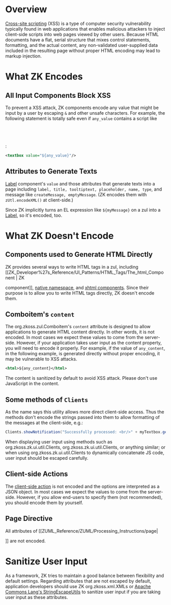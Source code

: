 # Overview

[Cross-site
scripting](http://en.wikipedia.org/wiki/Cross-site_scripting) (XSS) is a
type of computer security vulnerability typically found in web
applications that enables malicious attackers to inject client-side
scripts into web pages viewed by other users. Because HTML documents
have a flat, serial structure that mixes control statements, formatting,
and the actual content, any non-validated user-supplied data included in
the resulting page without proper HTML encoding may lead to markup
injection.

# What ZK Encodes

## All Input Components Block XSS

To prevent a XSS attack, ZK components encode any value that might be
input by a user by escaping `&` and other unsafe characters. For
example, the following statement is totally safe even if `any_value`
contains a script like <code>

<script>

alert('xss')

</script>

</code>:

``` xml
<textbox value="${any_value}"/>
```

## Attributes to Generate Texts

[
Label](ZK%20Component%20Reference/Essential%20Components/Label)
component's `value` and those attributes that generate texts into a page
including `label, title, tooltiptext, placeholder, name, type`, and
message like `createMessage, emptyMessage`. (ZK encodes them with
`zUtl.encodeXML()` at client-side.)

Since ZK implicitly turns an EL expression like `${myMessage}` on a zul
into a [
Label](ZK%20Component%20Reference/Essential%20Components/Label),
so it's encoded, too.

# What ZK Doesn't Encode

## Components used to Generate HTML Directly

ZK provides several ways to write HTML tags in a zul, including
\[\[ZK_Developer%27s_Reference/UI_Patterns/HTML_Tags/The_html_Component
\| ZK

<html>

component\]\], [ native
namespace](ZK_Developer%27s_Reference/UI_Patterns/HTML_Tags/The_native_Namespace),
and [ xhtml
components](ZK_Developer%27s_Reference/UI_Patterns/HTML_Tags/The_XHTML_Component_Set).
Since their purpose is to allow you to write HTML tags directly, ZK
doesn't encode them.

## Comboitem's `content`

The <javadoc>org.zkoss.zul.Comboitem</javadoc>'s `content` attribute is
designed to allow applications to generate HTML content directly. In
other words, it is not encoded. In most cases we expect these values to
come from the server-side. However, if your application takes user input
as the content property, you will need to encode it properly. For
example, if the value of `any_content`, in the following example, is
generated directly without proper encoding, it may be vulnerable to XSS
attacks.

``` xml
<html>${any_content}</html>
```

The content is sanitized by default to avoid XSS attack. Please don't
use JavaScript in the content.

## Some methods of `Clients`

As the name says this utility allows more direct client-side access.
Thus the methods don't encode the strings passed into them to allow
formatting of the messages at the client-side, e.g.:

``` java
Clients.showNotification("Successfully processed: <br/>" + myTextbox.getValue());
```

When displaying user input using methods such as
<javadoc method="showBusy(java.lang.String)">org.zkoss.zk.ui.util.Clients</javadoc>,
<javadoc method="showNotification(java.lang.String)">org.zkoss.zk.ui.util.Clients</javadoc>,
or anything similar; or when using
<javadoc method="evalJavaScript(java.lang.String)">org.zkoss.zk.ui.util.Clients</javadoc>
to dynamically concatenate JS code, user input should be escaped
carefully.

## Client-side Actions

The [client-side
action]({{site.baseurl}}/zk_dev_ref/UI_Patterns/Actions_and_Effects)
is not encoded and the options are interpreted as a JSON object. In most
cases we expect the values to come from the server-side. However, if you
allow end-users to specify them (not recommended), you should encode
them by yourself.

## Page Directive

All attributes of \[\[ZUML_Reference/ZUML/Processing_Instructions/page\|

<?page?>

\]\] are not encoded.

# Sanitize User Input

As a framework, ZK tries to maintain a good balance between flexibility
and default settings. Regarding attributes that are not escaped by
default, application developers should use ZK
<javadoc method="escapeXML(java.lang.String)">org.zkoss.xml.XMLs</javadoc>
or [Apache Commons Lang's
StringEscapeUtils](https://commons.apache.org/proper/commons-lang/javadocs/api-2.6/org/apache/commons/lang/StringEscapeUtils.html)
to sanitize user input if you are taking user input as these attributes.
